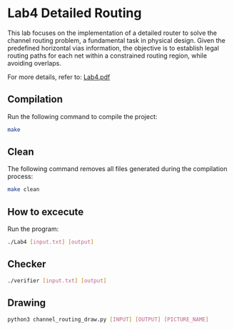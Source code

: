 # Lab4 Detailed Routing
This lab focuses on the implementation of a detailed router to solve the channel routing problem, a fundamental task in physical design. Given the predefined horizontal vias information, the objective is to establish legal routing paths for each net within a constrained routing region, while avoiding overlaps.
  
For more details, refer to: [Lab4.pdf](Lab4.pdf)

## Compilation
Run the following command to compile the project:
```sh
make
```

## Clean
The following command removes all files generated during the compilation process:
```sh
make clean
```

## How to excecute
Run the program: 
```sh
./Lab4 [input.txt] [output] 
```

## Checker
```sh
./verifier [input.txt] [output]
```

## Drawing
```sh
python3 channel_routing_draw.py [INPUT] [OUTPUT] [PICTURE_NAME]
```
